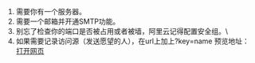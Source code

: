 1. 需要你有一个服务器。
2. 需要一个邮箱并开通SMTP功能。
3. 别忘了检查你的端口是否被占用或者被墙，阿里云记得配置安全组。\
4. 如果需要记录访问源（发送愿望的人），在url上加上?key=name
预览地址：[打开网页](http://resjs.cn/desire/index.html)